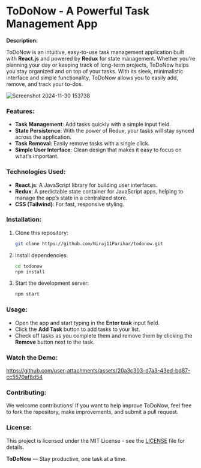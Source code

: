 # **ToDoNow - A Powerful Task Management App**

**Description:**

ToDoNow is an intuitive, easy-to-use task management application built with **React.js** and powered by **Redux** for state management. Whether you're planning your day or keeping track of long-term projects, ToDoNow helps you stay organized and on top of your tasks. With its sleek, minimalistic interface and simple functionality, ToDoNow allows you to easily add, remove, and track your to-dos.

![Screenshot 2024-11-30 153738](https://github.com/user-attachments/assets/255a33a1-25f2-4483-a10d-dc15eee3b59d)


### **Features:**

- **Task Management**: Add tasks quickly with a simple input field.
- **State Persistence**: With the power of Redux, your tasks will stay synced across the application.
- **Task Removal**: Easily remove tasks with a single click.
- **Simple User Interface**: Clean design that makes it easy to focus on what's important.

### **Technologies Used:**

- **React.js**: A JavaScript library for building user interfaces.
- **Redux**: A predictable state container for JavaScript apps, helping to manage the app’s state in a centralized store.
- **CSS (Tailwind)**: For fast, responsive styling.

### **Installation:**

1. Clone this repository:

   ```bash
   git clone https://github.com/Niraj11Parihar/todonow.git
   ```

2. Install dependencies:

   ```bash
   cd todonow
   npm install
   ```

3. Start the development server:

   ```bash
   npm start
   ```

### **Usage:**

- Open the app and start typing in the **Enter task** input field.
- Click the **Add Task** button to add tasks to your list.
- Check off tasks as you complete them and remove them by clicking the **Remove** button next to the task.

### **Watch the Demo:**

https://github.com/user-attachments/assets/20a3c303-d7a3-43ed-bd87-cc5570af8d54



### **Contributing:**

We welcome contributions! If you want to help improve ToDoNow, feel free to fork the repository, make improvements, and submit a pull request.

### **License:**

This project is licensed under the MIT License - see the [LICENSE](LICENSE) file for details.

**ToDoNow** — Stay productive, one task at a time.
